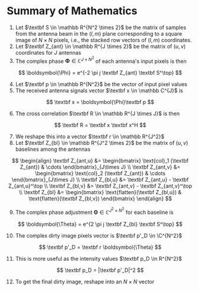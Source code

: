 # Summary of Mathematics

1. Let $\textbf S \in \mathbb R^{N^2 \times 2}$ be the matrix of samples from the antenna beam in the $(l,m)$ plane corresponding to a square image of $N \times N$ pixels, i.e., the stacked row vectors of $(l,m)$ coordinates.
2. Let $\textbf Z_{ant} \in \mathbb R^{J \times 2}$ be the matrix of $(u,v)$ coordinates for $J$ antennas
3. The complex phase $\boldsymbol{\Phi} \in \mathbb C^{J \times N^2}$ of each antenna's input pixels is then

$$
\boldsymbol{\Phi} = e^{-2 \pi j \textbf Z_{ant} \textbf S^\top}
$$

4. Let $\textbf p \in \mathbb R^{N^2}$ be the vector of input pixel values
5. The received antenna signals vector $\textbf x \in \mathbb C^{J}$ is

$$
\textbf x = \boldsymbol{\Phi}\textbf p
$$

6. The cross correlation $\textbf R \in \mathbb R^{J \times J}$ is then

$$
\textbf R = \textbf x \textbf x^H
$$

7. We reshape this into a vector $\textbf r \in \mathbb R^{J^2}$
8. Let $\textbf Z_{bl} \in \mathbb R^{J^2 \times 2}$ be the matrix of $(u,v)$ baselines among the antennas 

$$
\begin{align}
\textbf Z_{ant,u} &= 
\begin{bmatrix}
\text{col}_1 (\textbf Z_{ant})
&
\cdots
\end{bmatrix}_{J\times J}
\\
\textbf Z_{ant,v} &= 
\begin{bmatrix}
\text{col}_2 (\textbf Z_{ant})
&
\cdots
\end{bmatrix}_{J\times J}
\\
\textbf Z_{bl,u} &= \textbf Z_{ant,u} - \textbf Z_{ant,u}^\top
\\
\textbf Z_{bl,v} &= \textbf Z_{ant,v} - \textbf Z_{ant,v}^\top
\\
\textbf Z_{bl} &= \begin{bmatrix}
\text{flatten}(\textbf Z_{bl,u}) &
\text{flatten}(\textbf Z_{bl,v})
\end{bmatrix}
\end{align}
$$

9. The complex phase adjustment $\boldsymbol \Theta \in \mathbb C^{J^2 \times N^2}$ for each baseline is

$$
\boldsymbol{\Theta} = e^{2 \pi j \textbf Z_{bl} \textbf S^\top}
$$

10. The complex dirty image pixels vector is $\textbf p'_D \in \C^{N^2}$

$$
\textbf p'_D = \textbf r \boldsymbol{\Theta}
$$

11. This is more useful as the intensity values $\textbf p_D \in R^{N^2}$

$$
\textbf p_D = |\textbf p'_D|^2
$$

12. To get the final dirty image, reshape into an $N \times N$ vector